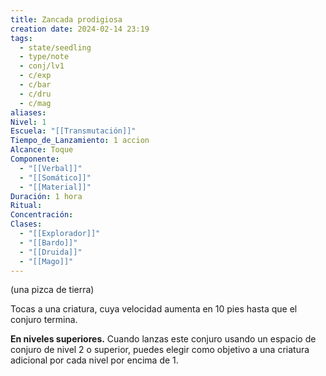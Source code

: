 ```yaml
---
title: Zancada prodigiosa
creation date: 2024-02-14 23:19
tags:
  - state/seedling
  - type/note
  - conj/lv1
  - c/exp
  - c/bar
  - c/dru
  - c/mag
aliases: 
Nivel: 1
Escuela: "[[Transmutación]]"
Tiempo_de_Lanzamiento: 1 accion
Alcance: Toque
Componente:
  - "[[Verbal]]"
  - "[[Somático]]"
  - "[[Material]]"
Duración: 1 hora
Ritual: 
Concentración: 
Clases:
  - "[[Explorador]]"
  - "[[Bardo]]"
  - "[[Druida]]"
  - "[[Mago]]"
---
```

(una pizca de tierra)

Tocas a una criatura, cuya velocidad aumenta en 10 pies hasta que el conjuro termina.

**En niveles superiores.** Cuando lanzas este conjuro usando un espacio de conjuro de nivel 2 o superior, puedes elegir como objetivo a una criatura adicional por cada nivel por encima de 1.
